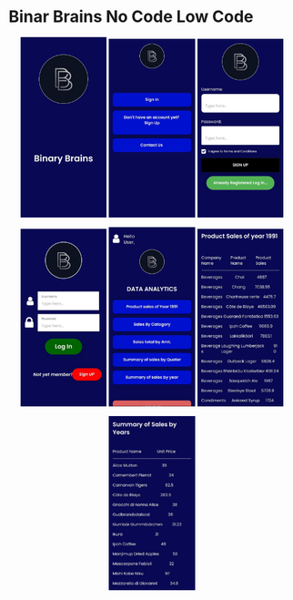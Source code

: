 # Binar Brains No Code Low Code

<p align="center">
  <img src="app1.jpeg" alt="App 1" width="30%"/>
  <img src="app1a.jpeg" alt="App 2" width="30%"/>
  <img src="app2.jpeg" alt="App 3" width="30%"/>
</p>

<p align="center">
  <img src="app3.jpeg" alt="App 1" width="30%"/>
  <img src="app4.jpeg" alt="App 2" width="30%"/>
  <img src="app5.jpeg" alt="App 3" width="30%"/>
</p>

<p align="center">
  <img src="app6.jpeg" alt="App 1" width="30%"/>
</p>
